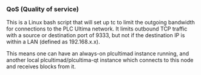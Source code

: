 ### QoS (Quality of service) ###

This is a Linux bash script that will set up tc to limit the outgoing bandwidth for connections to the PLC Ultima network. It limits outbound TCP traffic with a source or destination port of 9333, but not if the destination IP is within a LAN (defined as 192.168.x.x).

This means one can have an always-on plcultimad instance running, and another local plcultimad/plcultima-qt instance which connects to this node and receives blocks from it.

